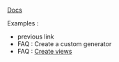 [Docs](https://blueprint.laravelshift.com/docs/extending-blueprint/)


Examples :
- previous link
- FAQ : Create a custom generator
- FAQ : [Create views](https://github.com/sr57/laravel-blueprint-faq/blob/master/Create%20views/0-Create%20views.md)
